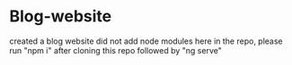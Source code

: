 # Blog-website
created a blog website
did not add node modules here in the repo, please run "npm i" after cloning this repo followed by "ng serve"
